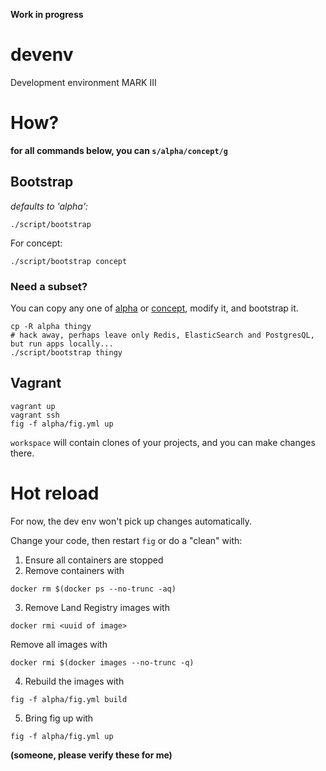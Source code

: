 **Work in progress**

# devenv

Development environment MARK III

# How?

**for all commands below, you can ```s/alpha/concept/g```**

## Bootstrap


*defaults to 'alpha':*

```
./script/bootstrap 
```

For concept:

```
./script/bootstrap concept
```


### Need a subset?

You can copy any one of [alpha](alpha) or [concept](concept), modify it, and bootstrap it.

    cp -R alpha thingy
    # hack away, perhaps leave only Redis, ElasticSearch and PostgresQL, but run apps locally...
    ./script/bootstrap thingy

## Vagrant

```
vagrant up
vagrant ssh
fig -f alpha/fig.yml up
```

```workspace``` will contain clones of your projects, and you can make changes there.

# Hot reload

For now, the dev env won't pick up changes automatically. 

Change your code, then restart ```fig``` or do a "clean" with:

1. Ensure all containers are stopped
2. Remove containers with

```
docker rm $(docker ps --no-trunc -aq)
```

3. Remove Land Registry images with
 
```
docker rmi <uuid of image>
```

Remove all images with

```
docker rmi $(docker images --no-trunc -q)
```

4. Rebuild the images with

```
fig -f alpha/fig.yml build
```

5. Bring fig up with

```
fig -f alpha/fig.yml up
```

**(someone, please verify these for me)**
